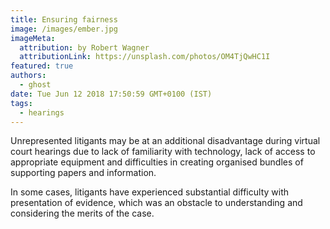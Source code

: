 ```yaml
---
title: Ensuring fairness
image: /images/ember.jpg
imageMeta:
  attribution: by Robert Wagner
  attributionLink: https://unsplash.com/photos/OM4TjQwHC1I
featured: true
authors:
  - ghost
date: Tue Jun 12 2018 17:50:59 GMT+0100 (IST)
tags:
  - hearings
---
```


Unrepresented litigants may be at an additional disadvantage during virtual court hearings due to lack of familiarity with technology, lack of access to appropriate equipment and difficulties in creating organised bundles of supporting papers and information.

In some cases, litigants have experienced substantial difficulty with presentation of evidence, which was an obstacle to understanding and considering the merits of the case.
